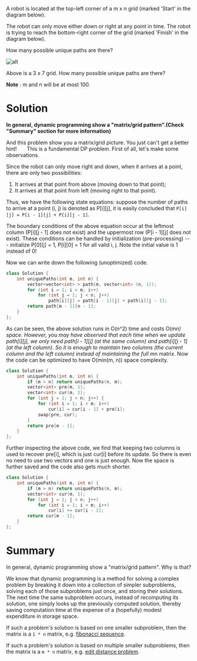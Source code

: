 A robot is located at the top-left corner of a m x n grid (marked 'Start' in the diagram below).

The robot can only move either down or right at any point in time. The robot is trying to reach the bottom-right corner of the grid (marked 'Finish' in the diagram below).

How many possible unique paths are there?

![alt](https://leetcode.com/static/images/problemset/robot_maze.png)  
  
Above is a 3 x 7 grid. How many possible unique paths are there?

__Note__ : m and n will be at most 100.       
       
# Solution  
       
__In general, dynamic programming show a "matrix/grid pattern".(Check "Summary" section for more information)__

And this problem show you a matrix/grid picture. You just can't get a better hint!
       
This is a fundamental DP problem. First of all, let's make some observations.

Since the robot can only move right and down, when it arrives at a point, there are only two possibilities:

1. It arrives at that point from above (moving down to that point);  
2. It arrives at that point from left (moving right to that point).  
       
Thus, we have the following state equations: suppose the number of paths to arrive at a point (i, j) is denoted as P[i][j], it is easily concluded that ```P[i][j] = P[i - 1][j] + P[i][j - 1]```.

The boundary conditions of the above equation occur at the leftmost column (P[i][j - 1] does not exist) and the uppermost row (P[i - 1][j] does not exist). These conditions can be handled by initialization (pre-processing) --- initialize P[0][j] = 1, P[i][0] = 1 for all valid i, j. Note the initial value is 1 instead of 0!

Now we can write down the following (unoptimized) code.       
       
```cpp  
class Solution {
    int uniquePaths(int m, int n) {
        vector<vector<int> > path(m, vector<int> (n, 1));
        for (int i = 1; i < m; i++)
            for (int j = 1; j < n; j++)
                path[i][j] = path[i - 1][j] + path[i][j - 1];
        return path[m - 1][n - 1];
    }
};
```

As can be seen, the above solution runs in O(n^2) time and costs O(m*n) space. However, you may have observed that each time when we update path[i][j], we only need path[i - 1][j] (at the same column) and path[i][j - 1] (at the left column). So it is enough to maintain two columns (the current column and the left column) instead of maintaining the full m*n matrix. Now the code can be optimized to have O(min(m, n)) space complexity.
       
```cpp
class Solution {
    int uniquePaths(int m, int n) {
        if (m > n) return uniquePaths(n, m); 
        vector<int> pre(m, 1);
        vector<int> cur(m, 1);
        for (int j = 1; j < n; j++) {
            for (int i = 1; i < m; i++)
                cur[i] = cur[i - 1] + pre[i];
            swap(pre, cur);
        }
        return pre[m - 1];
    }
};
```

Further inspecting the above code, we find that keeping two columns is used to recover pre[i], which is just cur[i] before its update. So there is even no need to use two vectors and one is just enough. Now the space is further saved and the code also gets much shorter.
       
```cpp
class Solution {
    int uniquePaths(int m, int n) {
        if (m > n) return uniquePaths(n, m);
        vector<int> cur(m, 1);
        for (int j = 1; j < n; j++)
            for (int i = 1; i < m; i++)
                cur[i] += cur[i - 1]; 
        return cur[m - 1];
    }
}; 
```

# Summary

In general, dynamic programming show a "matrix/grid pattern". Why is that?
       
We know that dynamic programming is a method for solving a complex problem by breaking it down into a collection of simpler subproblems, solving each of those subproblems just once, and storing their solutions. The next time the same subproblem occurs, instead of recomputing its solution, one simply looks up the previously computed solution, thereby saving computation time at the expense of a (hopefully) modest expenditure in storage space.  
       
If such a problem's solution is based on one smaller subproblem, then the matrix is a ```1 * n``` matrix, e.g. [fibonacci sequence](https://en.wikipedia.org/wiki/Dynamic_programming#Fibonacci_sequence).

If such a problem's solution is based on multiple smaller subproblems, then the matrix is a ```m * n``` matrix, e.g. [edit distance problem](https://en.wikipedia.org/wiki/Edit_distance).
       
       
       
